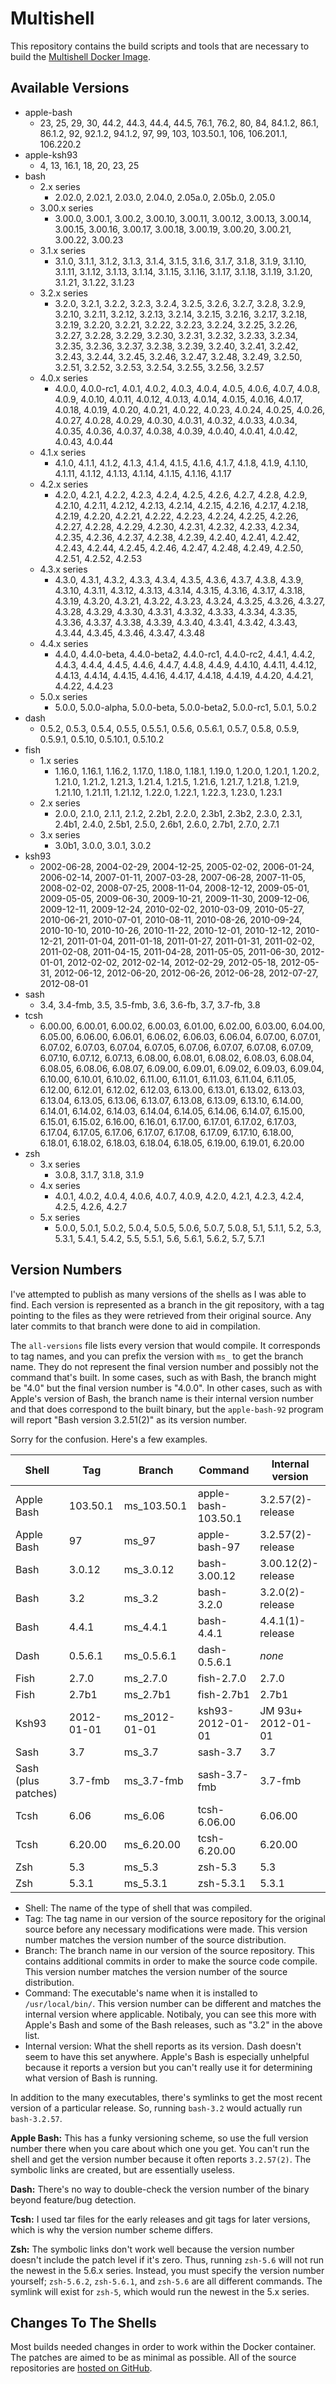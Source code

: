 Multishell
==========

This repository contains the build scripts and tools that are necessary to build the [Multishell Docker Image](https://hub.docker.com/r/fidian/multishell/).


Available Versions
------------------

* apple-bash
    * 23, 25, 29, 30, 44.2, 44.3, 44.4, 44.5, 76.1, 76.2, 80, 84, 84.1.2, 86.1, 86.1.2, 92, 92.1.2, 94.1.2, 97, 99, 103, 103.50.1, 106, 106.201.1, 106.220.2
* apple-ksh93
    * 4, 13, 16.1, 18, 20, 23, 25
* bash
    * 2.x series
        * 2.02.0, 2.02.1, 2.03.0, 2.04.0, 2.05a.0, 2.05b.0, 2.05.0
    * 3.00.x series
        * 3.00.0, 3.00.1, 3.00.2, 3.00.10, 3.00.11, 3.00.12, 3.00.13, 3.00.14, 3.00.15, 3.00.16, 3.00.17, 3.00.18, 3.00.19, 3.00.20, 3.00.21, 3.00.22, 3.00.23
    * 3.1.x series
        * 3.1.0, 3.1.1, 3.1.2, 3.1.3, 3.1.4, 3.1.5, 3.1.6, 3.1.7, 3.1.8, 3.1.9, 3.1.10, 3.1.11, 3.1.12, 3.1.13, 3.1.14, 3.1.15, 3.1.16, 3.1.17, 3.1.18, 3.1.19, 3.1.20, 3.1.21, 3.1.22, 3.1.23
    * 3.2.x series
        * 3.2.0, 3.2.1, 3.2.2, 3.2.3, 3.2.4, 3.2.5, 3.2.6, 3.2.7, 3.2.8, 3.2.9, 3.2.10, 3.2.11, 3.2.12, 3.2.13, 3.2.14, 3.2.15, 3.2.16, 3.2.17, 3.2.18, 3.2.19, 3.2.20, 3.2.21, 3.2.22, 3.2.23, 3.2.24, 3.2.25, 3.2.26, 3.2.27, 3.2.28, 3.2.29, 3.2.30, 3.2.31, 3.2.32, 3.2.33, 3.2.34, 3.2.35, 3.2.36, 3.2.37, 3.2.38, 3.2.39, 3.2.40, 3.2.41, 3.2.42, 3.2.43, 3.2.44, 3.2.45, 3.2.46, 3.2.47, 3.2.48, 3.2.49, 3.2.50, 3.2.51, 3.2.52, 3.2.53, 3.2.54, 3.2.55, 3.2.56, 3.2.57
    * 4.0.x series
        * 4.0.0, 4.0.0-rc1, 4.0.1, 4.0.2, 4.0.3, 4.0.4, 4.0.5, 4.0.6, 4.0.7, 4.0.8, 4.0.9, 4.0.10, 4.0.11, 4.0.12, 4.0.13, 4.0.14, 4.0.15, 4.0.16, 4.0.17, 4.0.18, 4.0.19, 4.0.20, 4.0.21, 4.0.22, 4.0.23, 4.0.24, 4.0.25, 4.0.26, 4.0.27, 4.0.28, 4.0.29, 4.0.30, 4.0.31, 4.0.32, 4.0.33, 4.0.34, 4.0.35, 4.0.36, 4.0.37, 4.0.38, 4.0.39, 4.0.40, 4.0.41, 4.0.42, 4.0.43, 4.0.44
    * 4.1.x series
        * 4.1.0, 4.1.1, 4.1.2, 4.1.3, 4.1.4, 4.1.5, 4.1.6, 4.1.7, 4.1.8, 4.1.9, 4.1.10, 4.1.11, 4.1.12, 4.1.13, 4.1.14, 4.1.15, 4.1.16, 4.1.17
    * 4.2.x series
        * 4.2.0, 4.2.1, 4.2.2, 4.2.3, 4.2.4, 4.2.5, 4.2.6, 4.2.7, 4.2.8, 4.2.9, 4.2.10, 4.2.11, 4.2.12, 4.2.13, 4.2.14, 4.2.15, 4.2.16, 4.2.17, 4.2.18, 4.2.19, 4.2.20, 4.2.21, 4.2.22, 4.2.23, 4.2.24, 4.2.25, 4.2.26, 4.2.27, 4.2.28, 4.2.29, 4.2.30, 4.2.31, 4.2.32, 4.2.33, 4.2.34, 4.2.35, 4.2.36, 4.2.37, 4.2.38, 4.2.39, 4.2.40, 4.2.41, 4.2.42, 4.2.43, 4.2.44, 4.2.45, 4.2.46, 4.2.47, 4.2.48, 4.2.49, 4.2.50, 4.2.51, 4.2.52, 4.2.53
    * 4.3.x series
        * 4.3.0, 4.3.1, 4.3.2, 4.3.3, 4.3.4, 4.3.5, 4.3.6, 4.3.7, 4.3.8, 4.3.9, 4.3.10, 4.3.11, 4.3.12, 4.3.13, 4.3.14, 4.3.15, 4.3.16, 4.3.17, 4.3.18, 4.3.19, 4.3.20, 4.3.21, 4.3.22, 4.3.23, 4.3.24, 4.3.25, 4.3.26, 4.3.27, 4.3.28, 4.3.29, 4.3.30, 4.3.31, 4.3.32, 4.3.33, 4.3.34, 4.3.35, 4.3.36, 4.3.37, 4.3.38, 4.3.39, 4.3.40, 4.3.41, 4.3.42, 4.3.43, 4.3.44, 4.3.45, 4.3.46, 4.3.47, 4.3.48
    * 4.4.x series
        * 4.4.0, 4.4.0-beta, 4.4.0-beta2, 4.4.0-rc1, 4.4.0-rc2, 4.4.1, 4.4.2, 4.4.3, 4.4.4, 4.4.5, 4.4.6, 4.4.7, 4.4.8, 4.4.9, 4.4.10, 4.4.11, 4.4.12, 4.4.13, 4.4.14, 4.4.15, 4.4.16, 4.4.17, 4.4.18, 4.4.19, 4.4.20, 4.4.21, 4.4.22, 4.4.23
    * 5.0.x series
        * 5.0.0, 5.0.0-alpha, 5.0.0-beta, 5.0.0-beta2, 5.0.0-rc1, 5.0.1, 5.0.2
* dash
    * 0.5.2, 0.5.3, 0.5.4, 0.5.5, 0.5.5.1, 0.5.6, 0.5.6.1, 0.5.7, 0.5.8, 0.5.9, 0.5.9.1, 0.5.10, 0.5.10.1, 0.5.10.2
* fish
    * 1.x series
        * 1.16.0, 1.16.1, 1.16.2, 1.17.0, 1.18.0, 1.18.1, 1.19.0, 1.20.0, 1.20.1, 1.20.2, 1.21.0, 1.21.2, 1.21.3, 1.21.4, 1.21.5, 1.21.6, 1.21.7, 1.21.8, 1.21.9, 1.21.10, 1.21.11, 1.21.12, 1.22.0, 1.22.1, 1.22.3, 1.23.0, 1.23.1
    * 2.x series
        * 2.0.0, 2.1.0, 2.1.1, 2.1.2, 2.2b1, 2.2.0, 2.3b1, 2.3b2, 2.3.0, 2.3.1, 2.4b1, 2.4.0, 2.5b1, 2.5.0, 2.6b1, 2.6.0, 2.7b1, 2.7.0, 2.7.1
    * 3.x series
        * 3.0b1, 3.0.0, 3.0.1, 3.0.2
* ksh93
    * 2002-06-28, 2004-02-29, 2004-12-25, 2005-02-02, 2006-01-24, 2006-02-14, 2007-01-11, 2007-03-28, 2007-06-28, 2007-11-05, 2008-02-02, 2008-07-25, 2008-11-04, 2008-12-12, 2009-05-01, 2009-05-05, 2009-06-30, 2009-10-21, 2009-11-30, 2009-12-06, 2009-12-11, 2009-12-24, 2010-02-02, 2010-03-09, 2010-05-27, 2010-06-21, 2010-07-01, 2010-08-11, 2010-08-26, 2010-09-24, 2010-10-10, 2010-10-26, 2010-11-22, 2010-12-01, 2010-12-12, 2010-12-21, 2011-01-04, 2011-01-18, 2011-01-27, 2011-01-31, 2011-02-02, 2011-02-08, 2011-04-15, 2011-04-28, 2011-05-05, 2011-06-30, 2012-01-01, 2012-02-02, 2012-02-14, 2012-02-29, 2012-05-18, 2012-05-31, 2012-06-12, 2012-06-20, 2012-06-26, 2012-06-28, 2012-07-27, 2012-08-01
* sash
    * 3.4, 3.4-fmb, 3.5, 3.5-fmb, 3.6, 3.6-fb, 3.7, 3.7-fb, 3.8
* tcsh
    * 6.00.00, 6.00.01, 6.00.02, 6.00.03, 6.01.00, 6.02.00, 6.03.00, 6.04.00, 6.05.00, 6.06.00, 6.06.01, 6.06.02, 6.06.03, 6.06.04, 6.07.00, 6.07.01, 6.07.02, 6.07.03, 6.07.04, 6.07.05, 6.07.06, 6.07.07, 6.07.08, 6.07.09, 6.07.10, 6.07.12, 6.07.13, 6.08.00, 6.08.01, 6.08.02, 6.08.03, 6.08.04, 6.08.05, 6.08.06, 6.08.07, 6.09.00, 6.09.01, 6.09.02, 6.09.03, 6.09.04, 6.10.00, 6.10.01, 6.10.02, 6.11.00, 6.11.01, 6.11.03, 6.11.04, 6.11.05, 6.12.00, 6.12.01, 6.12.02, 6.12.03, 6.13.00, 6.13.01, 6.13.02, 6.13.03, 6.13.04, 6.13.05, 6.13.06, 6.13.07, 6.13.08, 6.13.09, 6.13.10, 6.14.00, 6.14.01, 6.14.02, 6.14.03, 6.14.04, 6.14.05, 6.14.06, 6.14.07, 6.15.00, 6.15.01, 6.15.02, 6.16.00, 6.16.01, 6.17.00, 6.17.01, 6.17.02, 6.17.03, 6.17.04, 6.17.05, 6.17.06, 6.17.07, 6.17.08, 6.17.09, 6.17.10, 6.18.00, 6.18.01, 6.18.02, 6.18.03, 6.18.04, 6.18.05, 6.19.00, 6.19.01, 6.20.00
* zsh
    * 3.x series
        * 3.0.8, 3.1.7, 3.1.8, 3.1.9
    * 4.x series
        * 4.0.1, 4.0.2, 4.0.4, 4.0.6, 4.0.7, 4.0.9, 4.2.0, 4.2.1, 4.2.3, 4.2.4, 4.2.5, 4.2.6, 4.2.7
    * 5.x series
        * 5.0.0, 5.0.1, 5.0.2, 5.0.4, 5.0.5, 5.0.6, 5.0.7, 5.0.8, 5.1, 5.1.1, 5.2, 5.3, 5.3.1, 5.4.1, 5.4.2, 5.5, 5.5.1, 5.6, 5.6.1, 5.6.2, 5.7, 5.7.1


Version Numbers
---------------

I've attempted to publish as many versions of the shells as I was able to find. Each version is represented as a branch in the git repository, with a tag pointing to the files as they were retrieved from their original source. Any later commits to that branch were done to aid in compilation.

The `all-versions` file lists every version that would compile. It corresponds to tag names, and you can prefix the version with `ms_` to get the branch name. They do not represent the final version number and possibly not the command that's built. In some cases, such as with Bash, the branch might be "4.0" but the final version number is "4.0.0". In other cases, such as with Apple's version of Bash, the branch name is their internal version number and that does correspond to the built binary, but the `apple-bash-92` program will report "Bash version 3.2.51(2)" as its version number.

Sorry for the confusion. Here's a few examples.

| Shell               | Tag        | Branch        | Command             | Internal version   |
|---------------------|------------|---------------|---------------------|--------------------|
| Apple Bash          | 103.50.1   | ms_103.50.1   | apple-bash-103.50.1 | 3.2.57(2)-release  |
| Apple Bash          | 97         | ms_97         | apple-bash-97       | 3.2.57(2)-release  |
| Bash                | 3.0.12     | ms_3.0.12     | bash-3.00.12        | 3.00.12(2)-release |
| Bash                | 3.2        | ms_3.2        | bash-3.2.0          | 3.2.0(2)-release   |
| Bash                | 4.4.1      | ms_4.4.1      | bash-4.4.1          | 4.4.1(1)-release   |
| Dash                | 0.5.6.1    | ms_0.5.6.1    | dash-0.5.6.1        | *none*             |
| Fish                | 2.7.0      | ms_2.7.0      | fish-2.7.0          | 2.7.0              |
| Fish                | 2.7b1      | ms_2.7b1      | fish-2.7b1          | 2.7b1              |
| Ksh93               | 2012-01-01 | ms_2012-01-01 | ksh93-2012-01-01    | JM 93u+ 2012-01-01 |
| Sash                | 3.7        | ms_3.7        | sash-3.7            | 3.7                |
| Sash (plus patches) | 3.7-fmb    | ms_3.7-fmb    | sash-3.7-fmb        | 3.7-fmb            |
| Tcsh                | 6.06       | ms_6.06       | tcsh-6.06.00        | 6.06.00            |
| Tcsh                | 6.20.00    | ms_6.20.00    | tcsh-6.20.00        | 6.20.00            |
| Zsh                 | 5.3        | ms_5.3        | zsh-5.3             | 5.3                |
| Zsh                 | 5.3.1      | ms_5.3.1      | zsh-5.3.1           | 5.3.1              |

* Shell: The name of the type of shell that was compiled.
* Tag: The tag name in our version of the source repository for the original source before any necessary modifications were made. This version number matches the version number of the source distribution.
* Branch: The branch name in our version of the source repository. This contains additional commits in order to make the source code compile. This version number matches the version number of the source distribution.
* Command: The executable's name when it is installed to `/usr/local/bin/`. This version number can be different and matches the internal version where applicable. Notibaly, you can see this more with Apple's Bash and some of the Bash releases, such as "3.2" in the above list.
* Internal version: What the shell reports as its version. Dash doesn't seem to have this set anywhere. Apple's Bash is especially unhelpful because it reports a version but you can't really use it for determining what version of Bash is running.

In addition to the many executables, there's symlinks to get the most recent version of a particular release. So, running `bash-3.2` would actually run `bash-3.2.57`.

**Apple Bash:** This has a funky versioning scheme, so use the full version number there when you care about which one you get. You can't run the shell and get the version number because it often reports `3.2.57(2)`. The symbolic links are created, but are essentially useless.

**Dash:** There's no way to double-check the version number of the binary beyond feature/bug detection.

**Tcsh:** I used tar files for the early releases and git tags for later versions, which is why the version number scheme differs.

**Zsh:** The symbolic links don't work well because the version number doesn't include the patch level if it's zero. Thus, running `zsh-5.6` will not run the newest in the 5.6.x series. Instead, you must specify the version number yourself; `zsh-5.6.2`, `zsh-5.6.1`, and `zsh-5.6` are all different commands. The symlink will exist for `zsh-5`, which would run the newest in the 5.x series.


Changes To The Shells
---------------------

Most builds needed changes in order to work within the Docker container. The patches are aimed to be as minimal as possible. All of the source repositories are [hosted on GitHub](https://github.com/multishell).
